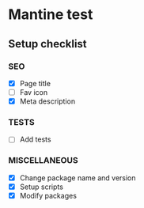 # Mantine test

## Setup checklist

### SEO

- [x] Page title
- [ ] Fav icon
- [x] Meta description

### TESTS

- [ ] Add tests

### MISCELLANEOUS

- [x] Change package name and version
- [x] Setup scripts
- [x] Modify packages
